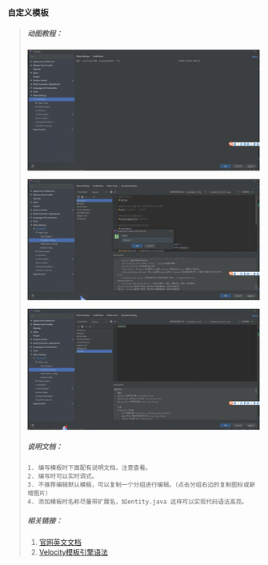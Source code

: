 ### 自定义模板
> ##### 动图教程：
> ![自定义模板](./添加template_1.gif "自定义模板")
>
> ![自定义模板](./添加template_2.gif "自定义模板")
>
> ![自定义模板](./添加template_3.gif "自定义模板")
>
> ##### 说明文档：
> ``` 说明文档：
> 1. 编写模板时下面配有说明文档，注意查看。
> 2. 编写时可以实时调式。
> 3. 不推荐编辑默认模板，可以复制一个分组进行编辑。（点击分组右边的复制图标或新增图片）
> 4. 添加模板时名称尽量带扩展名，如entity.java 这样可以实现代码语法高亮。
> ```
> ##### 相关链接：
> 1. [官网英文文档](http://velocity.apache.org/engine/1.7/user-guide.html)
> 2. [Velocity模板引擎语法](https://www.cnblogs.com/yangzhinian/p/4885973.html)